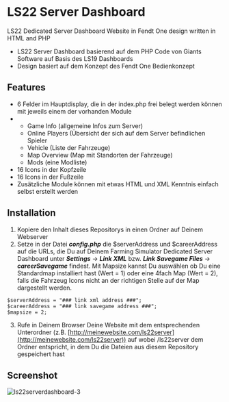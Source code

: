 # LS22 Server Dashboard
LS22 Dedicated Server Dashboard Website in Fendt One design written in HTML and PHP

- LS22 Server Dashboard basierend auf dem PHP Code von Giants Software auf Basis des LS19 Dashboards
- Design basiert auf dem Konzept des Fendt One Bedienkonzept

## Features
- 6 Felder im Hauptdisplay, die in der index.php frei belegt werden können mit jeweils einem der vorhanden Module
- - Game Info (allgemeine Infos zum Server)
  - Online Players (Übersicht der sich auf dem Server befindlichen Spieler
  - Vehicle (Liste der Fahrzeuge)
  - Map Overview (Map mit Standorten der Fahrzeuge)
  - Mods (eine Modliste)
- 16 Icons in der Kopfzeile
- 16 Icons in der Fußzeile
- Zusätzliche Module können mit etwas HTML und XML Kenntnis einfach selbst erstellt werden

## Installation
1. Kopiere den Inhalt dieses Repositorys in einen Ordner auf Deinem Webserver
2. Setze in der Datei ***config.php*** die $serverAddress und $careerAddress auf die URLs, die Du auf Deinem Farming Simulator Dedicated Server Dashboard unter ***Settings*** -> ***Link XML*** bzw. ***Link Savegame Files*** -> ***careerSavegame*** findest. Mit Mapsize kannst Du auswählen ob Du eine Standardmap installiert hast (Wert = 1) oder eine 4fach Map (Wert = 2), falls die Fahrzeug Icons nicht an der richtigen Stelle auf der Map dargestellt werden.

`$serverAddress = "### link xml address ###";`<br>
`$careerAddress = "### link savegame address ###";`<br>
`$mapsize = 2;`

3. Rufe in Deinem Browser Deine Website mit dem entsprechenden Unterordner (z.B. [http://meinewebsite.com/ls22server](http://meinewebsite.com/ls22server)) auf wobei /ls22server dem Ordner entspricht, in dem Du die Dateien aus diesem Repository gespeichert hast

## Screenshot
![ls22serverdashboard-3](https://github.com/user-attachments/assets/77c27bc4-c5a4-47ec-9427-2cedd3ecabbf)
